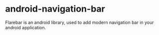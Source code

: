 # android-navigation-bar
Flarebar is an android library, used to add modern navigation bar in your android application.
